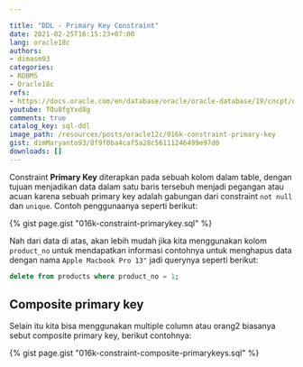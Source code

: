 ```yaml
---

title: "DDL - Primary Key Constraint"
date: 2021-02-25T16:15:23+07:00
lang: oracle18c
authors:
- dimasm93
categories:
- RDBMS
- Oracle18c
refs: 
- https://docs.oracle.com/en/database/oracle/oracle-database/19/cncpt/data-integrity.html#GUID-E1033BB9-0F67-4E59-82AC-B8B572FD82BB
youtube: TOu8fgYxd8g
comments: true
catalog_key: sql-ddl
image_path: /resources/posts/oracle12c/016k-constraint-primary-key
gist: dimMaryanto93/8f9f0ba4caf5a28c56111246499e97d0
downloads: []
---
```


Constraint **Primary Key** diterapkan pada sebuah kolom dalam table, dengan tujuan menjadikan data dalam satu baris tersebuh menjadi pegangan atau acuan karena sebuah primary key adalah gabungan dari constraint `not null` dan `unique`. Contoh penggunaanya seperti berikut:

<!--more-->

{% gist page.gist "016k-constraint-primarykey.sql" %}

Nah dari data di atas, akan lebih mudah jika kita menggunakan kolom `product_no` untuk mendapatkan informasi contohnya untuk menghapus data dengan nama `Apple Macbook Pro 13"` jadi querynya seperti berikut:

```sql
delete from products where product_no = 1;
```

## Composite primary key

Selain itu kita bisa menggunakan multiple column atau orang2 biasanya sebut composite primary key, berikut contohnya:

{% gist page.gist "016k-constraint-composite-primarykeys.sql" %}